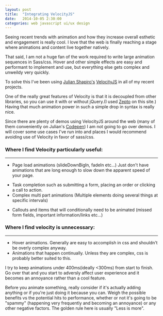 ```yaml
---
layout: post
title:  "Integrating VelocityJS"
date:   2014-10-05 2:30:00
categories: web javascript ui/ux design
---
```


Seeing recent trends with animation and how they increase overall esthetic and engagement is really cool. I love that the web is finally reaching a stage where animations and content live together natively.

That said, I am not a huge fan of the work required to write large animation sequences in Sass/css.
Hover and other simple effects are easy and performant to implement and use, but everything else gets complex and unweildy very quickly.

To solve this I've been using [Julian Shapiro's](https://twitter.com/Shapiro) [VelocityJS](http://julian.com/research/velocity/) in all of my recent projects.

One of the really great features of Velocity is that it is decoupled from other libraries, so you can use it with or without jQuery.(I used [Zepto](http://zeptojs.com/) on this site.) Having that much animation power in such a simple drop in syntax is really nice.

Since there are plenty of demos using VelocityJS around the web (many of them conveniently on Julian's [Codepen](http://codepen.io/julianshapiro/)) I am not going to go over demos. I will cover some use cases I've run into and places I would recommend avoiding use of Velocity in favor of sass/css.


### Where I find Velocity particularly useful:

---

* Page load animations (slideDownBigIn, fadeIn etc...) Just don't have animations that are long enough to slow down the apparent speed of your page.
+ Task completion such as submitting a form, placing an order or clicking a call to action.
+ Complex multi part animations (Multiple elements doing several things at specific intervals)
* Callouts and items that will conditionally need to be animated (missed form fields, important information/links etc...)


### Where I find velocity is unnecessary:

---


* Hover animations. Generally are easy to accomplish in css and shouldn't be overly complex anyway.
* Animations that happen continually. Unless they are complex, css is probably better suited to this.

I try to keep animations under 400ms(ideally <300ms) from start to finish. Go over that and you start to adversly affect user experience and it becomes an annoyance rather than a cool feature.

Before you animate something, really consider if it's actually adding anything or if you're just doing it because you can. Weigh the possible benefits vs the potential hits to performance, whether or not it's going to be "spammy" (happening very frequently and becoming an annoyance) or any other negative factors. The golden rule here is usually "Less is more".
